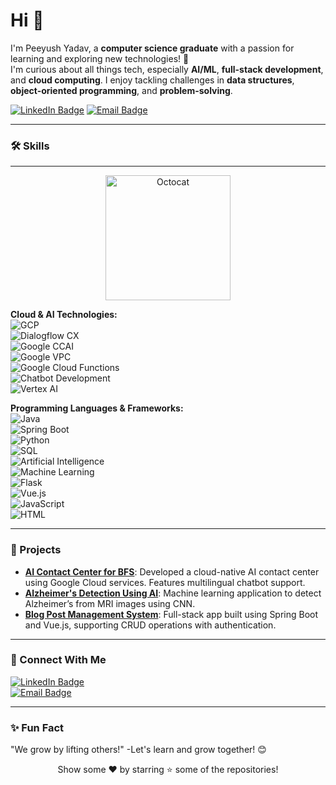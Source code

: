 # Hi 👋  
I'm Peeyush Yadav, a **computer science graduate** with a passion for learning and exploring new technologies! 🚀  
I'm curious about all things tech, especially **AI/ML**, **full-stack development**, and **cloud computing**. I enjoy tackling challenges in **data structures**, **object-oriented programming**, and **problem-solving**.

[![LinkedIn Badge](https://img.shields.io/badge/LinkedIn-Connect-blue)](https://www.linkedin.com/in/peeeuushh/)
[![Email Badge](https://img.shields.io/badge/Email-Send%20a%20Mail-red)](mailto:ypeeyushyadav2910@gmail.com)

---

### 🛠 Skills  
---

<p align="center">
  <img src="https://octodex.github.com/images/daftpunktocat-guy.gif" alt="Octocat" width="200"/>
</p>

**Cloud & AI Technologies:**  
![GCP](https://media.giphy.com/media/3oriO7A7bt1wsEP4cw/giphy.gif)  
![Dialogflow CX](https://media.giphy.com/media/xT9IgG50Fb7Mi0prBC/giphy.gif)  
![Google CCAI](https://media.giphy.com/media/4Zo41lhzKt6iZ8xff9/giphy.gif)  
![Google VPC](https://media.giphy.com/media/3o6fJ1BM7Ugsb6LJxC/giphy.gif)  
![Google Cloud Functions](https://media.giphy.com/media/l41Yxzs2goJQXbY1u/giphy.gif)  
![Chatbot Development](https://media.giphy.com/media/8fnLtnMF0txS4/giphy.gif)  
![Vertex AI](https://media.giphy.com/media/l3vR6as9Hd8JpZoEo/giphy.gif)  

**Programming Languages & Frameworks:**  
![Java](https://media.giphy.com/media/ln7z2eWriiQAllfVcn/giphy.gif)  
![Spring Boot](https://media.giphy.com/media/du3J3cXyzhj75IOgvA/giphy.gif)  
![Python](https://media.giphy.com/media/KAq5w47R9rmTuvWOWa/giphy.gif)  
![SQL](https://media.giphy.com/media/xT9IgzoKnwFNmISR8I/giphy.gif)  
![Artificial Intelligence](https://media.giphy.com/media/8ivltwTj7neVO/giphy.gif)  
![Machine Learning](https://media.giphy.com/media/ZVik7pBtu9dNS/giphy.gif)  
![Flask](https://media.giphy.com/media/12VJTracffJ8XG/giphy.gif)  
![Vue.js](https://media.giphy.com/media/qgQUggAC3Pfv687qPC/giphy.gif)  
![JavaScript](https://media.giphy.com/media/ln7z2eWriiQAllfVcn/giphy.gif)  
![HTML](https://media.giphy.com/media/WUlplcMpOCEmTGBtBW/giphy.gif)  


---

### 💼 Projects  
- **[AI Contact Center for BFS](https://github.com/your-repo)**: Developed a cloud-native AI contact center using Google Cloud services. Features multilingual chatbot support.
- **[Alzheimer's Detection Using AI](https://github.com/your-repo)**: Machine learning application to detect Alzheimer’s from MRI images using CNN.
- **[Blog Post Management System](https://github.com/your-repo)**: Full-stack app built using Spring Boot and Vue.js, supporting CRUD operations with authentication.

---

### 🤝 Connect With Me  
[![LinkedIn Badge](https://img.shields.io/badge/LinkedIn-Connect-blue)](https://www.linkedin.com/in/peeeuushh/)  
[![Email Badge](https://img.shields.io/badge/Email-Send%20a%20Mail-red)](mailto:ypeeyushyadav2910@gmail.com)

---

### ✨ Fun Fact  
"We grow by lifting others!" -Let's learn and grow together! 😊

<p align="center">
  Show some ❤️ by starring ⭐ some of the repositories!
</p>
